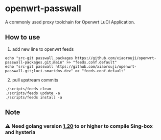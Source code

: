 # openwrt-passwall
A commonly used proxy toolchain for Openwrt LuCI Application.

## How to use
1. add new line to openwrt feeds
```
echo "src-git passwall_packages https://github.com/xiaorouji/openwrt-passwall-packages.git;main" >> "feeds.conf.default"
echo "src-git passwall https://github.com/xiaorouji/openwrt-passwall.git;luci-smartdns-dev" >> "feeds.conf.default"
```
2. pull upstream commits
```
./scripts/feeds clean
./scripts/feeds update -a
./scripts/feeds install -a
```

## Note

### ⚠ Need golang version [1.20](https://github.com/openwrt/packages/tree/openwrt-23.05/lang/golang) to or higher to compile Sing-box and hysteria
